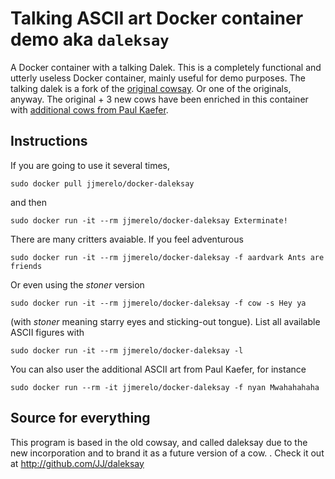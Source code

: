 # Talking ASCII art Docker container demo aka `daleksay`

A Docker container with a talking Dalek. This is a completely functional and utterly useless Docker container, mainly useful for demo purposes. The talking dalek is a fork of the [original cowsay](https://en.wikipedia.org/wiki/Cowsay). Or one of the originals, anyway. The original + 3 new cows have been enriched in this container with [additional cows from Paul Kaefer](https://github.com/paulkaefer/cowsay-files). 


## Instructions

If you are going to use it several times,

	sudo docker pull jjmerelo/docker-daleksay
	
and then

	sudo docker run -it --rm jjmerelo/docker-daleksay Exterminate!
	
There are many critters avaiable. If you feel adventurous

	sudo docker run -it --rm jjmerelo/docker-daleksay -f aardvark Ants are friends

Or even using the *stoner* version

    sudo docker run -it --rm jjmerelo/docker-daleksay -f cow -s Hey ya

(with *stoner* meaning starry eyes and sticking-out tongue). List all available ASCII figures with

	sudo docker run -it --rm jjmerelo/docker-daleksay -l
	
You can also user the additional ASCII art from Paul Kaefer, for instance

	sudo docker run --rm -it jjmerelo/docker-daleksay -f nyan Mwahahahaha

## Source for everything

This program is based in the old cowsay, and called daleksay due to the new incorporation and to brand it as a future version of a cow. . Check it out at http://github.com/JJ/daleksay

